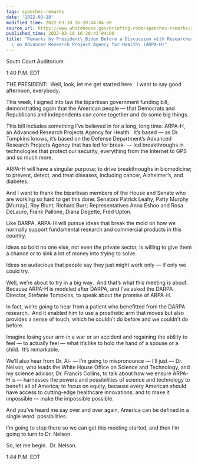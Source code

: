 ```yaml
---
tags: speeches-remarks
date: '2022-03-18'
modified_time: 2022-03-18 16:20:44-04:00
source_url: https://www.whitehouse.gov/briefing-room/speeches-remarks/2022/03/18/remarks-by-president-biden-before-a-discussion-with-researchers-and-patients-on-advanced-research-project-agency-for-health-arpa-h/
published_time: 2022-03-18 16:20:43-04:00
title: "Remarks by President\_Biden Before a Discussion with Researchers and Patients\
  \ on Advanced Research Project Agency for Health\_(ARPA-H)"
---
```

 
South Court Auditorium

1:40 P.M. EDT

THE PRESIDENT:  Well, look, let me get started here.  I want to say good
afternoon, everybody.   
  
This week, I signed into law the bipartisan government funding bill,
demonstrating again that the American people — that Democrats and
Republicans and independents can come together and do some big things.  
  
This bill includes something I’ve believed in for a long, long time:
ARPA-H, an Advanced Research Projects Agency for Health.  It’s based —
as Dr. Tompkins knows, it’s based on the Defense Department’s Advanced
Research Projects Agency that has led for break- — led breakthroughs in
technologies that protect our security, everything from the Internet to
GPS and so much more.  
  
ARPA-H will have a singular purpose: to drive breakthroughs in
biomedicine; to prevent, detect, and treat diseases, including cancer,
Alzheimer’s, and diabetes.   
  
And I want to thank the bipartisan members of the House and Senate who
are working so hard to get this done: Senators Patrick Leahy, Patty
Murphy \[Murray\], Roy Blunt, Richard Burr; Representatives Anna Eshoo
and Rosa DeLauro, Frank Pallone, Diana Degette, Fred Upton.  
  
Like DARPA, ARPA-H will pursue ideas that break the mold on how we
normally support fundamental research and commercial products in this
country.   
  
Ideas so bold no one else, not even the private sector, is willing to
give them a chance or to sink a lot of money into trying to solve.  
  
Ideas so audacious that people say they just might work only — if only
we could try.  
  
Well, we’re about to try in a big way.  And that’s what this meeting is
about.  Because ARPA-H is modeled after DARPA, and I’ve asked the DARPA
Director, Stefanie Tompkins, to speak about the promise of ARPA-H.   
  
In fact, we’re going to hear from a patient who benefitted from the
DARPA research.  And it enabled him to use a prosthetic arm that moves
but also provides a sense of touch, which he couldn’t do before and we
couldn’t do before.  
  
Imagine losing your arm in a war or an accident and regaining the
ability to feel — to actually feel — what it’s like to hold the hand of
a spouse or a child.  It’s remarkable.  
  
We’ll also hear from Dr. Al- — I’m going to mispronounce — I’ll just —
Dr. Nelson, who leads the White House Office on Science and Technology,
and my science advisor, Dr. Francis Collins, to talk about how we ensure
ARPA-H is — harnesses the powers and possibilities of science and
technology to benefit all of America; to focus on equity, because every
American should have access to cutting-edge healthcare innovations; and
to make it impossible — make the impossible possible.  
  
And you’ve heard me say over and over again, America can be defined in a
single word: possibilities.   
  
I’m going to stop there so we can get this meeting started, and then I’m
going to turn to Dr. Nelson.  
  
So, let me begin.  Dr. Nelson.  
  
1:44 P.M. EDT
